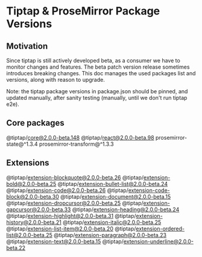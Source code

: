 # Tiptap & ProseMirror Package Versions

## Motivation

Since tiptap is still actively developed beta, as a consumer we have to monitor changes and features. The beta patch version release sometimes introduces breaking changes. This doc manages the used packages list and versions, along with reason to upgrade.

Note: the tiptap package versions in package.json should be pinned, and updated manually, after sanity testing (manually, until we don't run tiptap e2e).

## Core packages

@tiptap/core@2.0.0-beta.148
@tiptap/react@2.0.0-beta.98
prosemirror-state@^1.3.4
prosemirror-transform@^1.3.3

## Extensions

@tiptap/extension-blockquote@2.0.0-beta.26
@tiptap/extension-bold@2.0.0-beta.25
@tiptap/extension-bullet-list@2.0.0-beta.24
@tiptap/extension-code@2.0.0-beta.26
@tiptap/extension-code-block@2.0.0-beta.30
@tiptap/extension-document@2.0.0-beta.15
@tiptap/extension-dropcursor@2.0.0-beta.25
@tiptap/extension-gapcursor@2.0.0-beta.33
@tiptap/extension-heading@2.0.0-beta.24
@tiptap/extension-highlight@2.0.0-beta.31
@tiptap/extension-history@2.0.0-beta.21
@tiptap/extension-italic@2.0.0-beta.25
@tiptap/extension-list-item@2.0.0-beta.20
@tiptap/extension-ordered-list@2.0.0-beta.25
@tiptap/extension-paragraph@2.0.0-beta.23
@tiptap/extension-text@2.0.0-beta.15
@tiptap/extension-underline@2.0.0-beta.22
